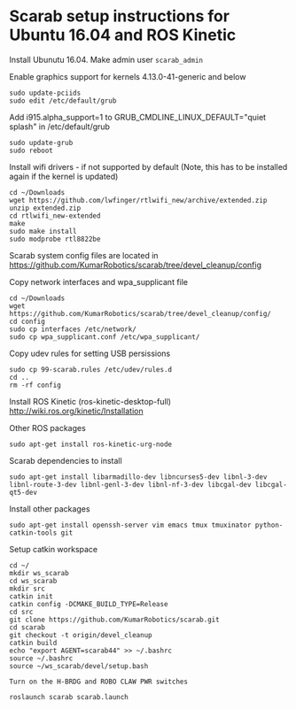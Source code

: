 # Scarab setup instructions for Ubuntu 16.04 and ROS Kinetic

Install Ubunutu 16.04. Make admin user `scarab_admin`

Enable graphics support for kernels 4.13.0-41-generic and below
```
sudo update-pciids
sudo edit /etc/default/grub
```

Add i915.alpha_support=1 to GRUB_CMDLINE_LINUX_DEFAULT="quiet splash" in /etc/default/grub
```
sudo update-grub
sudo reboot
```

Install wifi drivers - if not supported by default (Note, this has to be installed again if the kernel is updated)
```
cd ~/Downloads
wget https://github.com/lwfinger/rtlwifi_new/archive/extended.zip
unzip extended.zip
cd rtlwifi_new-extended
make
sudo make install
sudo modprobe rtl8822be
```

Scarab system config files are located in
https://github.com/KumarRobotics/scarab/tree/devel_cleanup/config



Copy network interfaces and wpa_supplicant file
```
cd ~/Downloads
wget https://github.com/KumarRobotics/scarab/tree/devel_cleanup/config/
cd config
sudo cp interfaces /etc/network/
sudo cp wpa_supplicant.conf /etc/wpa_supplicant/
```

Copy udev rules for setting USB persissions
```
sudo cp 99-scarab.rules /etc/udev/rules.d
cd ..
rm -rf config
```

Install ROS Kinetic (ros-kinetic-desktop-full)
http://wiki.ros.org/kinetic/Installation

Other ROS packages
```
sudo apt-get install ros-kinetic-urg-node
```

Scarab dependencies to install
```
sudo apt-get install libarmadillo-dev libncurses5-dev libnl-3-dev libnl-route-3-dev libnl-genl-3-dev libnl-nf-3-dev libcgal-dev libcgal-qt5-dev
```

Install other packages
```
sudo apt-get install openssh-server vim emacs tmux tmuxinator python-catkin-tools git
```

Setup catkin workspace
```
cd ~/
mkdir ws_scarab
cd ws_scarab
mkdir src
catkin init
catkin config -DCMAKE_BUILD_TYPE=Release
cd src
git clone https://github.com/KumarRobotics/scarab.git
cd scarab
git checkout -t origin/devel_cleanup
catkin build
echo "export AGENT=scarab44" >> ~/.bashrc
source ~/.bashrc
source ~/ws_scarab/devel/setup.bash

Turn on the H-BRDG and ROBO CLAW PWR switches

roslaunch scarab scarab.launch
```

